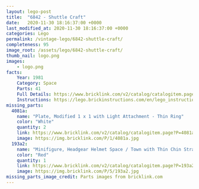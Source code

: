 ```yaml
---
layout: lego-post
title:  "6842 - Shuttle Craft"
date:   2020-11-30 18:16:37:00 +0000
last_modified_at: 2020-11-30 18:16:37:00 +0000
categories: Lego
permalink: /vintage-lego/6842-shuttle-craft/
completeness: 95
image_root: /assets/lego/6842-shuttle-craft/
thumb_nail: logo.png
images:
    - logo.png
facts:
    Year: 1981
    Category: Space
    Parts: 41
    Full Details: https://www.bricklink.com/v2/catalog/catalogitem.page?S=6842-1
    Instructions: https://lego.brickinstructions.com/en/lego_instructions/set/6842/Shuttle_Craft
missing_parts:
  4081a:
    name: "Plate, Modified 1 x 1 with Light Attachment - Thin Ring"
    color: "White"
    quantity: 2
    link: https://www.bricklink.com/v2/catalog/catalogitem.page?P=4081a&idColor=1
    image: https://img.bricklink.com/P/1/4081a.jpg
  193a2:
    name: "Minifigure, Headgear Helmet Space / Town with Thin Chin Strap - with Visor Dimples"
    color: "Red"
    quantity: 1
    link: https://www.bricklink.com/v2/catalog/catalogitem.page?P=193a2&idColor=5
    image: https://img.bricklink.com/P/5/193a2.jpg
missing_parts_image_credit: Parts images from bricklink.com
---
```

